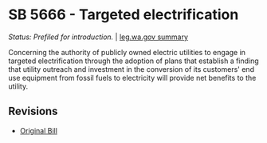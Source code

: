 # SB 5666 - Targeted electrification
*Status: Prefiled for introduction.* | [leg.wa.gov summary](https://app.leg.wa.gov/billsummary?BillNumber=5666&Year=2021)

Concerning the authority of publicly owned electric utilities to engage in targeted electrification through the adoption of plans that establish a finding that utility outreach and investment in the conversion of its customers' end use equipment from fossil fuels to electricity will provide net benefits to the utility.

## Revisions
* [Original Bill](1/)